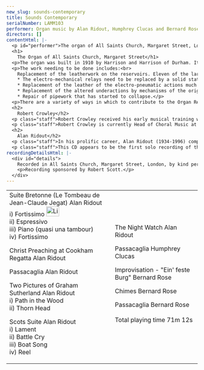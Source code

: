```yaml
---
new_slug: sounds-contemporary
title: Sounds Contemporary
serialNumber: LAMM103
performer: Organ music by Alan Ridout, Humphrey Clucas and Bernard Rose
directors: []
contentHtml: |-
  <p id="performer">The organ of All Saints Church, Margaret Street, London played by Robert Crowley</p>
  <h1>
    The Organ of All Saints Church, Margaret Street</h1>
  <p>The organ was built in 1910 by Harrison and Harrison of Durham. It has four manuals and sixty five speaking stops. With the exception of major, though not comprehensive work in 1957 and some additional partial work in 1986, the organ stands today essentially as it was built. The instrument is a particularly fine example of Harrison's work in the years before the First World War. An Organ Restoration Appeal has recently been launched, with the aim of raising £346,625 in order to carry out essential work.</p>
  <p>The work needing to be done includes:<br>
    Replacement of the leatherwork on the reservoirs. Eleven of the large reservoirs (double-rise bellows) still have their original 1910 leather.<br>
    * The electro-mechanical relays need to be replaced by a solid state transmission. These relays are now functioning badly.<br>
    * Replacement of the leather of the electro-pneumatic actions much of which has perished causing the stop and key actions to malfunction.<br>
    * Replacement of the altered underactions by mechanisms of the original design.<br>
    * Repair of pipework that has started to collapse.</p>
  <p>There are a variety of ways in which to contribute to the Organ Restoration Appeal. For further details please contact : The Administrator, All Saints Organ Restoration Appeal, 7, Margaret Street, London W1N 8JQ</p>
  <h2>
    Robert Crowley</h2>
  <p class="staff">Robert Crowley received his early musical training with Martin Neary as a chorister at St. Margaret's Church, Westminster. He studied with Martindale Sidwell at the Royal Academy of Music, where he was awarded the Recital Diploma for Organ, also winning the Henry Richards and Frederick Keene Organ Prizes. He is particularly interested in contemporary music, and has commissioned pieces from a number of composers, including Alan Bush, Arnold Cooke and Humphrey Searle, as well as those featured here.</p>
  <p class="staff">Robert Crowley is currently Head of Choral Music at St. Columba's College, St Albans, and also conductor of the University of Luton Choir and Orchestra. He is married with four children and he enjoys reading novels and books on theology, as well as supporting Watford and Hitchin Town Football Clubs. This is his first solo CD.</p>
  <h2>
    Alan Ridout</h2>
  <p class="staff">In his prolific career, Alan Ridout (1934-1996) composed a total of fifteen operas (including several for children), eight symphonies, twenty five concertos for various instruments, eight string quartets and numerous shorter orchestral, choral and instrumental pieces. He studied with Gordon Jacob and Herbert Howells at the Royal College of Music, and subsequently with Peter Racine Fricker, Michael Tippett and Henk Badings (with a Netherlands Government Scholarship). Although he was not an avant garde composer, his interests were wide, ranging from medieval polyphony to electronic music and serialism; his Psalm for Sine Wave Generators (1959) was one of the first pieces of electronic music by an English composer. He also wrote a number of pieces in the 31-tone temperament, using microtones. Alan Ridout was a Professor of Theory and Composition at the Royal College of Music from 1960 to 1984, and he also taught at the Universities of Birmingham, Cambridge and London. Much of his church and organ music was written for performance at Canterbury Cathedral while Allan Wicks was Organist there, and he also taught at the Choir School, and then at the King's School, for many years. Alan Ridout moved to France towards the end of his life, settling in Vitré and then moving to Caen. He was received into the Roman Catholic Church at Ampleforth Abbey in 1994, being made an oblate of the Order of St. Benedict soon afterwards.</p>
  <p class="staff">This CD appears to be the first solo recording of the organ at All Saints, Margaret Street. Most of the music recorded here still awaits publication, and most of it has not been recorded before.</p>
recordingDetailsHtml: |-
  <div id="details">
    Recorded in All Saints Church, Margaret Street, London, by kind permission of the Vicar, Fr Alan Moses, the Churchwardens and Dr Harry Bramma, Organist and Director of Music.
    <p>Recording sponsored by Robert Scott.</p>
  </div>
---
```


<table class="tracktable">
  <tbody>
    <tr>
      <td class="column1">
        <span class="trackname">Suite Bretonne (Le Tombeau de Jean-Claude Jegat) </span> <span class="composer">Alan Ridout</span><br>
        <span class="trackname"> i) Fortissimo </span><a href="cliplinks/bretonne.ram"> <img alt="Listen to this track" src="/web/20120718133648im_/http://www.lammas.co.uk/sites/default/files/mobileplugin/180x180/47790a0917f8459f5d041f2791e4566b.gif" style="width: 34px; height: 26px;"></a><br>
        <span class="trackname"> ii) Espressivo<br>
          iii) Piano (quasi una tambour)<br>
          iv) Fortissimo</span>
        <p><span class="trackname">Christ Preaching at Cookham Regatta </span> <span class="composer">Alan Ridout</span></p>
        <p><span class="trackname">Passacaglia </span> <span class="composer">Alan Ridout</span></p>
        <p><span class="trackname">Two Pictures of Graham Sutherland </span> <span class="composer">Alan Ridout</span><br>
          <span class="trackname"> i) Path in the Wood<br>
            ii) Thorn Head</span></p>
        <p><span class="trackname">Scots Suite </span> <span class="composer">Alan Ridout </span><br>
          <span class="trackname"> i) Lament<br>
            ii) Battle Cry<br>
            iii) Boat Song<br>
            iv) Reel</span></p>
      </td>
      <td class="column2">
        <span class="trackname">The Night Watch </span> <span class="composer">Alan Ridout </span>
        <p><span class="trackname">Passacaglia</span><span class="composer"> Humphrey Clucas</span></p>
        <p><span class="trackname">Improvisation - "Ein' feste Burg" </span> <span class="composer">Bernard Rose</span></p>
        <p>
          <span class="trackname">Chimes </span> <span class="composer">Bernard Rose</span></p>
        <p><span class="trackname">Passacaglia</span><span class="composer"> Bernard Rose</span><br>
          <span class="trackname"> </span><br>
          <span id="playingtime">Total playing time 71m 12s</span></p>
      </td>
    </tr>
  </tbody>
</table>
